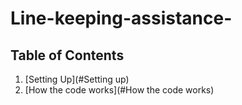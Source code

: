 # Line-keeping-assistance-

## Table of Contents
1. [Setting Up](#Setting up)
2. [How the code works](#How the code works)
